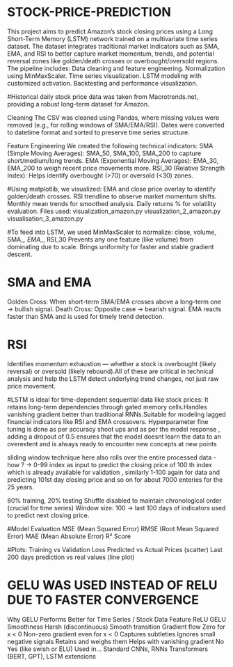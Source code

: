 # STOCK-PRICE-PREDICTION
This project aims to predict Amazon’s stock closing prices using a Long Short-Term Memory (LSTM) network trained on a multivariate time series dataset. The dataset integrates traditional market indicators such as SMA, EMA, and RSI to better capture market momentum, trends, and potential reversal zones like golden/death crosses or overbought/oversold regions. The pipeline includes:
Data cleaning and feature engineering.
Normalization using MinMaxScaler.
Time series visualization.
LSTM modeling with customized activation.
Backtesting and performance visualization.


#Historical daily stock price data was taken from Macrotrends.net, providing a robust long-term dataset for Amazon.

 Cleaning
The CSV was cleaned using Pandas, where missing values were removed (e.g., for rolling windows of SMA/EMA/RSI).
Dates were converted to datetime format and sorted to preserve time series structure.

Feature Engineering
We created the following technical indicators:
SMA (Simple Moving Averages): SMA_50, SMA_100, SMA_200 to capture short/medium/long trends.
EMA (Exponential Moving Averages): EMA_30, EMA_200 to weigh recent price movements more.
RSI_30 (Relative Strength Index): Helps identify overbought (>70) or oversold (<30) zones.


#Using matplotlib, we visualized:
EMA and close price overlay to identify golden/death crosses.
RSI trendline to observe market momentum shifts.
Monthly mean trends for smoothed analysis.
Daily returns % for volatility evaluation.
Files used:
visualization_amazon.py 
visualization_2_amazon.py 
visualisation_3_amazon.py 


#To feed into LSTM, we used MinMaxScaler to normalize:
close, volume, SMA_*, EMA_*, RSI_30
Prevents any one feature (like volume) from dominating due to scale.
Brings uniformity for faster and stable gradient descent.

# SMA and EMA
Golden Cross: When short-term SMA/EMA crosses above a long-term one → bullish signal.
Death Cross: Opposite case → bearish signal.
EMA reacts faster than SMA and is used for timely trend detection.

# RSI
Identifies momentum exhaustion — whether a stock is overbought (likely reversal) or oversold (likely rebound).All of these are critical in technical analysis and help the LSTM detect underlying trend changes, not just raw price movement.

#LSTM is ideal for time-dependent sequential data like stock prices:
It retains long-term dependencies through gated memory cells.Handles vanishing gradient better than traditional RNNs.Suitable for modeling lagged financial indicators like RSI and EMA crossovers.
Hyperparameter fine tuning is done as per accuracy shoot ups and as per the model response , adding a dropout of 0.5 ensures that the model doesnt learn the data to an overextent and is always ready to encounter new concepts at new points 

sliding window technique here also rolls over the entire processed data - how ? -> 0-99 index as input to predict the closing price of 100 th index which is already available for validation , similarly 1-100 again for data and predicting 101st day closing price and so on for  about 7000 enteries for the 25 years.

80% training, 20% testing Shuffle disabled to maintain chronological order (crucial for time series) Window size: 100 → last 100 days of indicators used to predict next closing price.

#Model Evaluation
MSE (Mean Squared Error)
RMSE (Root Mean Squared Error)
MAE (Mean Absolute Error)
R² Score

#Plots:
Training vs Validation Loss
Predicted vs Actual Prices (scatter)
Last 200 days prediction vs real values (line plot)


# GELU WAS USED INSTEAD OF RELU DUE TO FASTER CONVERGENCE 
Why GELU Performs Better for Time Series / Stock Data
Feature	                         ReLU	                              GELU
Smoothness	                    Harsh                             (discontinuous)	Smooth transition
Gradient flow     	            Zero for x < 0	                  Non-zero gradient even for x < 0
Captures subtleties	          Ignores small negative signals	   Retains and weighs them
Helps with vanishing gradient	 No	                               Yes (like swish or ELU)
Used in...	Standard CNNs, RNNs	Transformers (BERT, GPT), LSTM extensions











